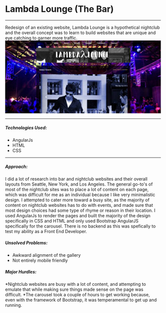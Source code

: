 <h1>Lambda Lounge (The Bar)</h1>
<hr>
<p>
Redesign of an existing website, Lambda Lounge is a hypothetical nightclub and the overall concept was to learn to build websites that are unique and eye catching to garner more traffic.

<img src="img/lambdascrn.png" alt="Lambda Lounge">
<hr>
<h5>Technologies Used:</h5>
<ul>
<li>AngularJs</li>
<li>HTML</li>
<li>CSS</li>
</ul>
<hr>
<h5>Approach:</h5>
I did a lot of research into bar and nightclub websites and their overall layouts from Seattle, New York, and Los Angeles. The general go-to's of most of the nightclub sites was to place a lot of content on each page, which was difficult for me as an individual because I like very minimalistic design. I attempted to cater more toward a busy site, as the majority of content on nightclub websites has to do with events, and made sure that most design choices had some type of rhyme or reason in their location. I used AngularJs to render the pages and built the majority of the design specifically in CSS and HTML and only used Bootstrap AngularJS specifically for the carousel. There is no backend as this was spefically to test my ability as a Front End Developer.

<h5>Unsolved Problems:</h5>
<ul>
<li>Awkward alignment of the gallery</li>
<li>Not entirely mobile friendly</li>
</ul>

<h5>Major Hurdles:</h5>
*Nightclub websites are busy with a lot of content, and attempting to emulate that while making sure things made sense on the page was difficult.
*The carousel took a couple of hours to get working because, even with the framework of Bootstrap, it was temperamental to get up and running.
</p>
